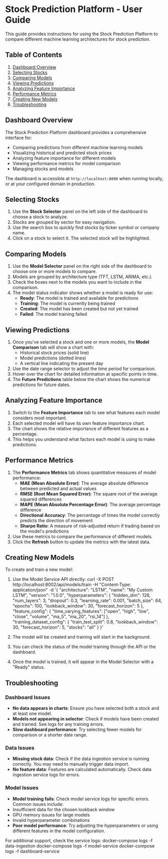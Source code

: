 # Stock Prediction Platform - User Guide

This guide provides instructions for using the Stock Prediction Platform to compare different machine learning architectures for stock prediction.

## Table of Contents

1. [Dashboard Overview](#dashboard-overview)
2. [Selecting Stocks](#selecting-stocks)
3. [Comparing Models](#comparing-models)
4. [Viewing Predictions](#viewing-predictions)
5. [Analyzing Feature Importance](#analyzing-feature-importance)
6. [Performance Metrics](#performance-metrics)
7. [Creating New Models](#creating-new-models)
8. [Troubleshooting](#troubleshooting)

## Dashboard Overview

The Stock Prediction Platform dashboard provides a comprehensive interface for:

- Comparing predictions from different machine learning models
- Visualizing historical and predicted stock prices
- Analyzing feature importance for different models
- Viewing performance metrics for model comparison
- Managing stocks and models

The dashboard is accessible at `http://localhost:8000` when running locally, or at your configured domain in production.

## Selecting Stocks

1. Use the **Stock Selector** panel on the left side of the dashboard to choose a stock to analyze.
2. Stocks are grouped by sector for easy navigation.
3. Use the search box to quickly find stocks by ticker symbol or company name.
4. Click on a stock to select it. The selected stock will be highlighted.

## Comparing Models

1. Use the **Model Selector** panel on the right side of the dashboard to choose one or more models to compare.
2. Models are grouped by architecture type (TFT, LSTM, ARIMA, etc.).
3. Check the boxes next to the models you want to include in the comparison.
4. The model status indicator shows whether a model is ready for use:
   - **Ready**: The model is trained and available for predictions
   - **Training**: The model is currently being trained
   - **Created**: The model has been created but not yet trained
   - **Failed**: The model training failed

## Viewing Predictions

1. Once you've selected a stock and one or more models, the **Model Comparison** tab will show a chart with:
   - Historical stock prices (solid line)
   - Model predictions (dotted lines)
   - A vertical line indicating the present day
2. Use the date range selector to adjust the time period for comparison.
3. Hover over the chart for detailed information at specific points in time.
4. The **Future Predictions** table below the chart shows the numerical predictions for future dates.

## Analyzing Feature Importance

1. Switch to the **Feature Importance** tab to see what features each model considers most important.
2. Each selected model will have its own feature importance chart.
3. The chart shows the relative importance of different features as a percentage.
4. This helps you understand what factors each model is using to make predictions.

## Performance Metrics

1. The **Performance Metrics** tab shows quantitative measures of model performance:
   - **MAE (Mean Absolute Error)**: The average absolute difference between predicted and actual values
   - **RMSE (Root Mean Squared Error)**: The square root of the average squared differences
   - **MAPE (Mean Absolute Percentage Error)**: The average percentage difference
   - **Directional Accuracy**: The percentage of times the model correctly predicts the direction of movement
   - **Sharpe Ratio**: A measure of risk-adjusted return if trading based on the model's predictions
2. Use these metrics to compare the performance of different models.
3. Click the **Refresh** button to update the metrics with the latest data.

## Creating New Models

To create and train a new model:

1. Use the Model Service API directly:
curl -X POST http://localhost:8002/api/models/train -H "Content-Type: application/json" -d '{
"architecture": "LSTM",
"name": "My Custom LSTM",
"version": "1.0.0",
"hyperparameters": {
"hidden_dim": 128,
"num_layers": 3,
"dropout": 0.3,
"learning_rate": 0.001,
"batch_size": 64,
"epochs": 100,
"lookback_window": 30,
"forecast_horizon": 5
},
"feature_config": {
"time_varying_features": ["open", "high", "low", "close", "volume", "ma_5", "ma_20", "rsi_14"]
},
"training_dataset_config": {
"train_test_split": 0.8,
"lookback_window": 30,
"forecast_horizon": 5,
"stocks": "all"
}
}'

2. The model will be created and training will start in the background.
3. You can check the status of the model training through the API or the dashboard.
4. Once the model is trained, it will appear in the Model Selector with a "Ready" status.

## Troubleshooting

### Dashboard Issues

- **No data appears in charts**: Ensure you have selected both a stock and at least one model.
- **Models not appearing in selector**: Check if models have been created and trained. See logs for any training errors.
- **Slow dashboard performance**: Try selecting fewer models for comparison or a shorter date range.

### Data Issues

- **Missing stock data**: Check if the data ingestion service is running correctly. You may need to manually trigger data import.
- **No feature data**: Features are calculated automatically. Check data ingestion service logs for errors.

### Model Issues

- **Model training fails**: Check model service logs for specific errors. Common issues include:
- Insufficient data for the chosen lookback window
- GPU memory issues for large models
- Invalid hyperparameter combinations
- **Poor model performance**: Try adjusting the hyperparameters or using different features in the model configuration.

For additional support, check the service logs:
docker-compose logs -f data-ingestion
docker-compose logs -f model-service
docker-compose logs -f dashboard-service